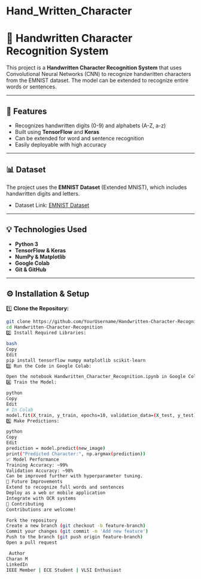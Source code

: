 # Hand_Written_Character

# 📝 Handwritten Character Recognition System

This project is a **Handwritten Character Recognition System** that uses Convolutional Neural Networks (CNN) to recognize handwritten characters from the EMNIST dataset. The model can be extended to recognize entire words or sentences.

---

## 🚀 Features
- Recognizes handwritten digits (0-9) and alphabets (A-Z, a-z)
- Built using **TensorFlow** and **Keras**
- Can be extended for word and sentence recognition
- Easily deployable with high accuracy

---

## 📊 Dataset
The project uses the **EMNIST Dataset** (Extended MNIST), which includes handwritten digits and letters.  
- Dataset Link: [EMNIST Dataset](https://www.nist.gov/itl/products-and-services/emnist-dataset)  

---

## 💡 Technologies Used
- **Python 3**  
- **TensorFlow & Keras**  
- **NumPy & Matplotlib**  
- **Google Colab**  
- **Git & GitHub**  

---

## ⚙️ Installation & Setup

1️⃣ **Clone the Repository:**  
```bash
git clone https://github.com/YourUsername/Handwritten-Character-Recognition.git
cd Handwritten-Character-Recognition
2️⃣ Install Required Libraries:

bash
Copy
Edit
pip install tensorflow numpy matplotlib scikit-learn
3️⃣ Run the Code in Google Colab:

Open the notebook Handwritten_Character_Recognition.ipynb in Google Colab.
4️⃣ Train the Model:

python
Copy
Edit
# In Colab
model.fit(X_train, y_train, epochs=10, validation_data=(X_test, y_test))
5️⃣ Make Predictions:

python
Copy
Edit
prediction = model.predict(new_image)
print("Predicted Character:", np.argmax(prediction))
📈 Model Performance
Training Accuracy: ~99%
Validation Accuracy: ~98%
Can be improved further with hyperparameter tuning.
🚀 Future Improvements
Extend to recognize full words and sentences
Deploy as a web or mobile application
Integrate with OCR systems
🤝 Contributing
Contributions are welcome!

Fork the repository
Create a new branch (git checkout -b feature-branch)
Commit your changes (git commit -m 'Add new feature')
Push to the branch (git push origin feature-branch)
Open a pull request

 Author
Charan M
LinkedIn
IEEE Member | ECE Student | VLSI Enthusiast
